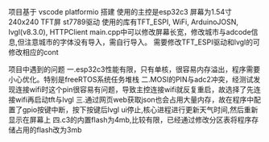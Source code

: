 项目基于 vscode platformio 搭建
使用的主控是esp32c3
屏幕为1.54寸 240x240 TFT屏 st7789驱动
使用的库有TFT_ESPI, WiFi, ArduinoJOSN, lvgl(v8.3.0), HTTPClient
main.cpp中可以修改屏幕长宽，修改城市与adcode信息,但注意城市的字体没有导入，需自行导入。
需要修改TFT_ESPI驱动和lvgl的可修改相应的cont

项目中遇到的问题
一.esp32c3性能有限，只有单核，很容易内存溢出，程序需要小心优化。特别是freeRTOS系统任务堆栈
二.MOSI的PIN与adc2冲突，经测试发现连接wifi时这个pin很容易有问题，导致主控连接wifi就反复重启，故选择了先连接wifi再启动tft与lvgl
三.通过网页web获取json也会占用大量内存，故在程序中配置了gpio按键中断，按下按键后lvgl ui停止,核心进程进行更新天气时间,然后重新显示在屏幕上
四.c3的内置flash为4mb,比较有限，已经通过修改分区表将程序存储占用的flash改为3mb


